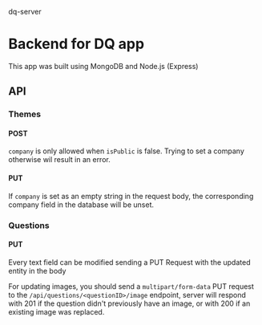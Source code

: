 dq-server

# Backend for DQ app

This app was built using MongoDB and Node.js (Express)

## API

### Themes 

#### POST

`company` is only allowed when `isPublic` is false. Trying to set a company otherwise wil result in an error. 

#### PUT

If `company` is set as an empty string in the request body, the corresponding company field in the database will be unset.

### Questions

#### PUT

Every text field can be modified sending a PUT Request with the updated entity in the body

For updating images, you should send a `multipart/form-data` PUT request to the `/api/questions/<questionID>/image` endpoint, server will respond with 201 if the question didn't previously have an image, or with 200 if an existing image was replaced.

